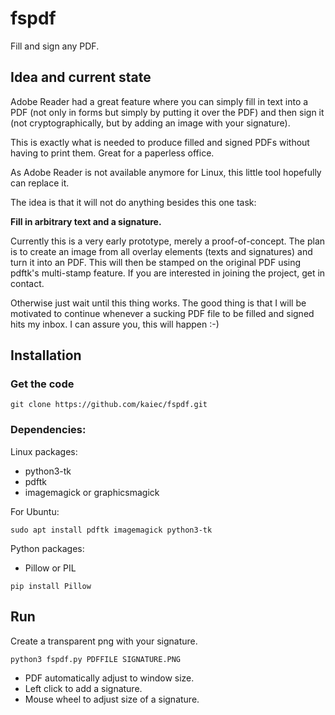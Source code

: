 # fspdf
Fill and sign any PDF.

## Idea and current state
Adobe Reader had a great feature where you can simply fill in text
into a PDF (not only in forms but simply by putting it over the PDF)
and then sign it (not cryptographically, but by adding an image with 
your signature).

This is exactly what is needed to produce filled and signed PDFs without 
having to print them. Great for a paperless office.

As Adobe Reader is not available anymore for Linux, this little tool hopefully can replace it.

The idea is that it will not do anything besides this one task: 

**Fill in arbitrary text and a signature.**

Currently this is a very early prototype, merely a proof-of-concept. The plan is to create an image from all overlay elements (texts and signatures) and turn it into an PDF. This will then be stamped on the original PDF using pdftk's multi-stamp feature. If you are interested in joining the project, get in contact. 

Otherwise just wait until this thing works. The good thing is that I will be motivated to continue whenever a sucking PDF file to be filled and signed hits my inbox. I can assure you, this will happen :-)


## Installation

### Get the code

```
git clone https://github.com/kaiec/fspdf.git
```

### Dependencies: 

Linux packages:

- python3-tk
- pdftk
- imagemagick or graphicsmagick

For Ubuntu:

```
sudo apt install pdftk imagemagick python3-tk
```

Python packages:
- Pillow or PIL

```
pip install Pillow
```

## Run

Create a transparent png with your signature.

```
python3 fspdf.py PDFFILE SIGNATURE.PNG
```

- PDF automatically adjust to window size.
- Left click to add a signature.
- Mouse wheel to adjust size of a signature.
